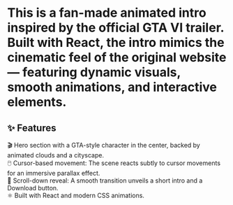 # This is a fan-made animated intro inspired by the official GTA VI trailer. Built with React, the intro mimics the cinematic feel of the original website — featuring dynamic visuals, smooth animations, and interactive elements.

## ✨ Features
🎬 Hero section with a GTA-style character in the center, backed by animated clouds and a cityscape.  
🖱️ Cursor-based movement: The scene reacts subtly to cursor movements for an immersive parallax effect.  
🔽 Scroll-down reveal: A smooth transition unveils a short intro and a Download button.  
⚛️ Built with React and modern CSS animations.  
